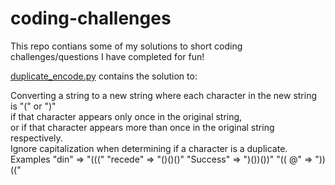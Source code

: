 # coding-challenges
This repo contians some of my solutions to short coding challenges/questions I have completed for fun!

[duplicate_encode.py](https://github.com/samicd/coding-challenges/blob/master/duplicate_encode.py) contains the solution to:

Converting a string to a new string where each character in the new string is "(" or ")"  
if that character appears only once in the original string,  
or if that character appears more than once in the original string respectively.  
Ignore capitalization when determining if a character is a duplicate.  
Examples
"din"      =>  "((("
"recede"   =>  "()()()"
"Success"  =>  ")())())"
"(( @"     =>  "))((" 

